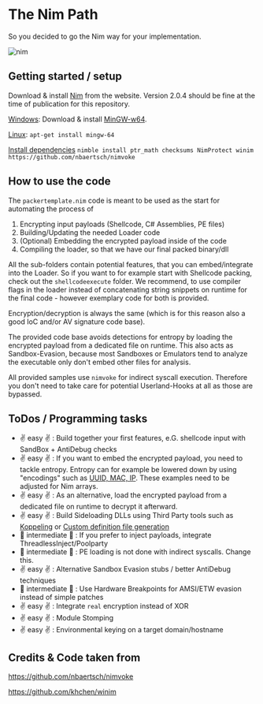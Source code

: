 # The Nim Path

So you decided to go the Nim way for your implementation.

![nim](https://github.com/rtecCyberSec/Packer-Development/assets/27858067/09428c3f-b458-4d2a-84f3-b5aeecc64f3e)

## Getting started / setup

Download & install [Nim](https://nim-lang.org/install.html) from the website. Version 2.0.4 should be fine at the time of publication for this repository.

<u>Windows</u>:
Download & install [MinGW-w64](https://sourceforge.net/projects/mingw-w64/files/).

<u>Linux</u>:
`apt-get install mingw-64`

<u>Install dependencies</u>
`nimble install ptr_math checksums NimProtect winim https://github.com/nbaertsch/nimvoke`

## How to use the code

The `packertemplate.nim` code is meant to be used as the start for automating the process of
1. Encrypting input payloads (Shellcode, C# Assemblies, PE files)
2. Building/Updating the needed Loader code
3. (Optional) Embedding the encrypted payload inside of the code
4. Compiling the loader, so that we have our final packed binary/dll

All the sub-folders contain potential features, that you can embed/integrate into the Loader. So if you want to for example start with Shellcode packing, check out the `shellcodeexecute` folder. We recommend, to use compiler flags in the loader instead of concatenating string snippets on runtime for the final code - however exemplary code for both is provided.

Encryption/decryption is always the same (which is for this reason also a good IoC and/or AV signature code base).

The provided code base avoids detections for entropy by loading the encrypted payload from a dedicated file on runtime. This also acts as Sandbox-Evasion, because most Sandboxes or Emulators tend to analyze the executable only don't embed other files for analysis.

All provided samples use `nimvoke` for indirect syscall execution. Therefore you don't need to take care for potential Userland-Hooks at all as those are bypassed.

## ToDos / Programming tasks

- :v: easy :v: : Build together your first features, e.G. shellcode input with SandBox + AntiDebug checks
- :v: easy :v: : If you want to embed the encrypted payload, you need to tackle entropy. Entropy can for example be lowered down by using "encodings" such as [UUID, MAC, IP](https://github.com/SaadAhla/Shellcode-Hide/tree/main/2%20-%20Encoding). These examples need to be adjusted for Nim arrays.
- :v: easy :v: : As an alternative, load the encrypted payload from a dedicated file on runtime to decrypt it afterward.
- :v: easy :v: : Build Sideloading DLLs using Third Party tools such as [Koppeling](https://github.com/monoxgas/Koppeling) or [Custom definition file generation](https://github.com/byt3bl33d3r/NimDllSideload)
- :facepunch: intermediate :facepunch: : If you prefer to inject payloads, integrate ThreadlessInject/Poolparty
- :facepunch: intermediate :facepunch: : PE loading is not done with indirect syscalls. Change this.
- :v: easy :v: : Alternative Sandbox Evasion stubs / better AntiDebug techniques
- :facepunch: intermediate :facepunch: : Use Hardware Breakpoints for AMSI/ETW evasion instead of simple patches
- :v: easy :v: : Integrate `real` encryption instead of XOR
- :v: easy :v: : Module Stomping
- :v: easy :v: : Environmental keying on a target domain/hostname


## Credits & Code taken from

https://github.com/nbaertsch/nimvoke

https://github.com/khchen/winim
